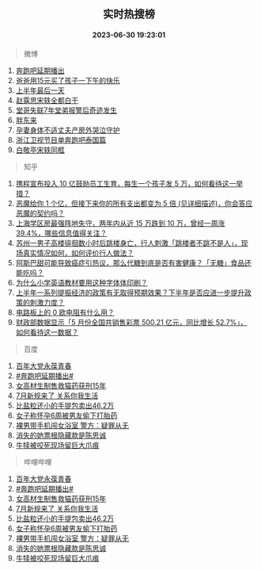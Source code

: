<div align="center"><h2>实时热搜榜</h2><h4>2023-06-30 19:23:01</h4></div>

> 微博  

1. [奔跑吧延期播出](https://s.weibo.com/weibo?q=%23%E5%A5%94%E8%B7%91%E5%90%A7%E5%BB%B6%E6%9C%9F%E6%92%AD%E5%87%BA%23&t=31&band_rank=1&Refer=top)<br />
2. [爸爸用15元买了孩子一下午的快乐](https://s.weibo.com/weibo?q=%23%E7%88%B8%E7%88%B8%E7%94%A815%E5%85%83%E4%B9%B0%E4%BA%86%E5%AD%A9%E5%AD%90%E4%B8%80%E4%B8%8B%E5%8D%88%E7%9A%84%E5%BF%AB%E4%B9%90%23&t=31&band_rank=2&Refer=top)<br />
3. [上半年最后一天](https://s.weibo.com/weibo?q=%23%E4%B8%8A%E5%8D%8A%E5%B9%B4%E6%9C%80%E5%90%8E%E4%B8%80%E5%A4%A9%23&t=31&band_rank=3&Refer=top)<br />
4. [赵露思宋轶全都白干](https://s.weibo.com/weibo?q=%23%E8%B5%B5%E9%9C%B2%E6%80%9D%E5%AE%8B%E8%BD%B6%E5%85%A8%E9%83%BD%E7%99%BD%E5%B9%B2%23&t=31&band_rank=4&Refer=top)<br />
5. [堂哥失联7年堂弟报警后奇迹发生](https://s.weibo.com/weibo?q=%23%E5%A0%82%E5%93%A5%E5%A4%B1%E8%81%947%E5%B9%B4%E5%A0%82%E5%BC%9F%E6%8A%A5%E8%AD%A6%E5%90%8E%E5%A5%87%E8%BF%B9%E5%8F%91%E7%94%9F%23&t=31&band_rank=5&Refer=top)<br />
6. [胖东来](https://s.weibo.com/weibo?q=%E8%83%96%E4%B8%9C%E6%9D%A5&t=31&band_rank=6&Refer=top)<br />
7. [孕妻身体不适丈夫产房外哭泣守护](https://s.weibo.com/weibo?q=%23%E5%AD%95%E5%A6%BB%E8%BA%AB%E4%BD%93%E4%B8%8D%E9%80%82%E4%B8%88%E5%A4%AB%E4%BA%A7%E6%88%BF%E5%A4%96%E5%93%AD%E6%B3%A3%E5%AE%88%E6%8A%A4%23&t=31&band_rank=7&Refer=top)<br />
8. [浙江卫视节目单奔跑吧泰国篇](https://s.weibo.com/weibo?q=%23%E6%B5%99%E6%B1%9F%E5%8D%AB%E8%A7%86%E8%8A%82%E7%9B%AE%E5%8D%95%E5%A5%94%E8%B7%91%E5%90%A7%E6%B3%B0%E5%9B%BD%E7%AF%87%23&t=31&band_rank=8&Refer=top)<br />
9. [白敬亭宋轶同框](https://s.weibo.com/weibo?q=%23%E7%99%BD%E6%95%AC%E4%BA%AD%E5%AE%8B%E8%BD%B6%E5%90%8C%E6%A1%86%23&t=31&band_rank=9&Refer=top)<br />

> 知乎  

1. [携程宣布投入 10 亿鼓励员工生育，每生一个孩子发 5 万，如何看待这一举措？](https://www.zhihu.com/question/609562977)<br />
2. [恶魔给你 1 个亿，但接下来你的所有支出都变为 5 倍 (见详细描述)，你会答应恶魔的契约吗？](https://www.zhihu.com/question/608441800)<br />
3. [上海学区房最强阵地失守，两年内从近 15 万跌到 10 万，曾经一周涨 39.4%，哪些信息值得关注？](https://www.zhihu.com/question/609355451)<br />
4. [苏州一男子高楼徘徊数小时后跳楼身亡，行人刺激「跳楼者不跳不是人」，现场真实情况如何，如何评价行人做法？](https://www.zhihu.com/question/609559392)<br />
5. [阿斯巴甜可能导致癌症引热议，那么代糖到底是否有害健康？「无糖」食品还能吃吗？](https://www.zhihu.com/question/609548110)<br />
6. [为什么小学英语教材要用这种字体体印刷？](https://www.zhihu.com/question/577940256)<br />
7. [上半年一系列提振经济的政策有无取得预期效果？下半年是否应进一步提升政策的刺激力度？](https://www.zhihu.com/question/609604657)<br />
8. [电路板上的 0 欧电阻有什么用？](https://www.zhihu.com/question/601580372)<br />
9. [财政部数据显示「5 月份全国共销售彩票 500.21 亿元，同比增长 52.7%」，如何看待这一数据？](https://www.zhihu.com/question/609601825)<br />

> 百度  

1. [百年大党永葆青春](https://www.baidu.com/s?wd=%E7%99%BE%E5%B9%B4%E5%A4%A7%E5%85%9A%E6%B0%B8%E8%91%86%E9%9D%92%E6%98%A5&sa=fyb_news&rsv_dl=fyb_news)<br />
2. [#奔跑吧延期播出#](https://www.baidu.com/s?wd=%23%E5%A5%94%E8%B7%91%E5%90%A7%E5%BB%B6%E6%9C%9F%E6%92%AD%E5%87%BA%23&sa=fyb_news&rsv_dl=fyb_news)<br />
3. [女高材生制售救猫药获刑15年](https://www.baidu.com/s?wd=%E5%A5%B3%E9%AB%98%E6%9D%90%E7%94%9F%E5%88%B6%E5%94%AE%E6%95%91%E7%8C%AB%E8%8D%AF%E8%8E%B7%E5%88%9115%E5%B9%B4&sa=fyb_news&rsv_dl=fyb_news)<br />
4. [7月新规来了 关系你我生活](https://www.baidu.com/s?wd=7%E6%9C%88%E6%96%B0%E8%A7%84%E6%9D%A5%E4%BA%86+%E5%85%B3%E7%B3%BB%E4%BD%A0%E6%88%91%E7%94%9F%E6%B4%BB&sa=fyb_news&rsv_dl=fyb_news)<br />
5. [比盐粒还小的手提包卖出46.2万](https://www.baidu.com/s?wd=%E6%AF%94%E7%9B%90%E7%B2%92%E8%BF%98%E5%B0%8F%E7%9A%84%E6%89%8B%E6%8F%90%E5%8C%85%E5%8D%96%E5%87%BA46.2%E4%B8%87&sa=fyb_news&rsv_dl=fyb_news)<br />
6. [女子称怀孕6周被男友偷下打胎药](https://www.baidu.com/s?wd=%E5%A5%B3%E5%AD%90%E7%A7%B0%E6%80%80%E5%AD%956%E5%91%A8%E8%A2%AB%E7%94%B7%E5%8F%8B%E5%81%B7%E4%B8%8B%E6%89%93%E8%83%8E%E8%8D%AF&sa=fyb_news&rsv_dl=fyb_news)<br />
7. [裸男带手机闯女浴室 警方：疑罪从无](https://www.baidu.com/s?wd=%E8%A3%B8%E7%94%B7%E5%B8%A6%E6%89%8B%E6%9C%BA%E9%97%AF%E5%A5%B3%E6%B5%B4%E5%AE%A4+%E8%AD%A6%E6%96%B9%EF%BC%9A%E7%96%91%E7%BD%AA%E4%BB%8E%E6%97%A0&sa=fyb_news&rsv_dl=fyb_news)<br />
8. [消失的她票根隐藏款是陈思诚](https://www.baidu.com/s?wd=%E6%B6%88%E5%A4%B1%E7%9A%84%E5%A5%B9%E7%A5%A8%E6%A0%B9%E9%9A%90%E8%97%8F%E6%AC%BE%E6%98%AF%E9%99%88%E6%80%9D%E8%AF%9A&sa=fyb_news&rsv_dl=fyb_news)<br />
9. [牛犊被咬死现场留巨大爪痕](https://www.baidu.com/s?wd=%E7%89%9B%E7%8A%8A%E8%A2%AB%E5%92%AC%E6%AD%BB%E7%8E%B0%E5%9C%BA%E7%95%99%E5%B7%A8%E5%A4%A7%E7%88%AA%E7%97%95&sa=fyb_news&rsv_dl=fyb_news)<br />

> 哔哩哔哩  

1. [百年大党永葆青春](https://www.baidu.com/s?wd=%E7%99%BE%E5%B9%B4%E5%A4%A7%E5%85%9A%E6%B0%B8%E8%91%86%E9%9D%92%E6%98%A5&sa=fyb_news&rsv_dl=fyb_news)<br />
2. [#奔跑吧延期播出#](https://www.baidu.com/s?wd=%23%E5%A5%94%E8%B7%91%E5%90%A7%E5%BB%B6%E6%9C%9F%E6%92%AD%E5%87%BA%23&sa=fyb_news&rsv_dl=fyb_news)<br />
3. [女高材生制售救猫药获刑15年](https://www.baidu.com/s?wd=%E5%A5%B3%E9%AB%98%E6%9D%90%E7%94%9F%E5%88%B6%E5%94%AE%E6%95%91%E7%8C%AB%E8%8D%AF%E8%8E%B7%E5%88%9115%E5%B9%B4&sa=fyb_news&rsv_dl=fyb_news)<br />
4. [7月新规来了 关系你我生活](https://www.baidu.com/s?wd=7%E6%9C%88%E6%96%B0%E8%A7%84%E6%9D%A5%E4%BA%86+%E5%85%B3%E7%B3%BB%E4%BD%A0%E6%88%91%E7%94%9F%E6%B4%BB&sa=fyb_news&rsv_dl=fyb_news)<br />
5. [比盐粒还小的手提包卖出46.2万](https://www.baidu.com/s?wd=%E6%AF%94%E7%9B%90%E7%B2%92%E8%BF%98%E5%B0%8F%E7%9A%84%E6%89%8B%E6%8F%90%E5%8C%85%E5%8D%96%E5%87%BA46.2%E4%B8%87&sa=fyb_news&rsv_dl=fyb_news)<br />
6. [女子称怀孕6周被男友偷下打胎药](https://www.baidu.com/s?wd=%E5%A5%B3%E5%AD%90%E7%A7%B0%E6%80%80%E5%AD%956%E5%91%A8%E8%A2%AB%E7%94%B7%E5%8F%8B%E5%81%B7%E4%B8%8B%E6%89%93%E8%83%8E%E8%8D%AF&sa=fyb_news&rsv_dl=fyb_news)<br />
7. [裸男带手机闯女浴室 警方：疑罪从无](https://www.baidu.com/s?wd=%E8%A3%B8%E7%94%B7%E5%B8%A6%E6%89%8B%E6%9C%BA%E9%97%AF%E5%A5%B3%E6%B5%B4%E5%AE%A4+%E8%AD%A6%E6%96%B9%EF%BC%9A%E7%96%91%E7%BD%AA%E4%BB%8E%E6%97%A0&sa=fyb_news&rsv_dl=fyb_news)<br />
8. [消失的她票根隐藏款是陈思诚](https://www.baidu.com/s?wd=%E6%B6%88%E5%A4%B1%E7%9A%84%E5%A5%B9%E7%A5%A8%E6%A0%B9%E9%9A%90%E8%97%8F%E6%AC%BE%E6%98%AF%E9%99%88%E6%80%9D%E8%AF%9A&sa=fyb_news&rsv_dl=fyb_news)<br />
9. [牛犊被咬死现场留巨大爪痕](https://www.baidu.com/s?wd=%E7%89%9B%E7%8A%8A%E8%A2%AB%E5%92%AC%E6%AD%BB%E7%8E%B0%E5%9C%BA%E7%95%99%E5%B7%A8%E5%A4%A7%E7%88%AA%E7%97%95&sa=fyb_news&rsv_dl=fyb_news)<br />
